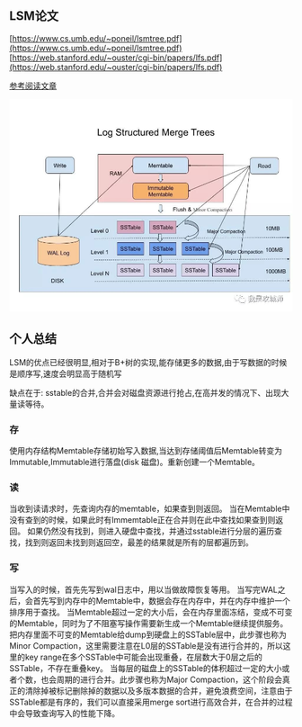 ## LSM论文

[https://www.cs.umb.edu/~poneil/lsmtree.pdf](https://www.cs.umb.edu/~poneil/lsmtree.pdf)
[https://web.stanford.edu/~ouster/cgi-bin/papers/lfs.pdf](https://web.stanford.edu/~ouster/cgi-bin/papers/lfs.pdf)

[参考阅读文章](https://dev.to/creativcoder/what-is-a-lsm-tree-3d75)

![](image/ueqj0v1mqu.jpeg)

## 个人总结

LSM的优点已经很明显,相对于B+树的实现,能存储更多的数据,由于写数据的时候是顺序写,速度会明显高于随机写

缺点在于: sstable的合并,合并会对磁盘资源进行抢占,在高并发的情况下、出现大量读等待。
### 存
使用内存结构Memtable存储初始写入数据,当达到存储阈值后Memtable转变为Immutable,Immutable进行落盘(disk 磁盘)。重新创建一个Memtable。

### 读
当收到读请求时，先查询内存的memtable，如果查到则返回。
当在Memtable中没有查到的时候，如果此时有Immemtable正在合并则在此中查找如果查到则返回。
如果仍然没有找到，则进入硬盘中查找，并通过sstable进行分层的遍历查找，找到则返回未找到则返回空，最差的结果就是所有的层都遍历到。

### 写
当写入的时候，首先先写到wal日志中，用以当做故障恢复等用。
当写完WAL之后，会首先写到内存中的Memtable中，数据会存在内存中，并在内存中维护一个排序用于查找。
当Memtable超过一定的大小后，会在内存里面冻结，变成不可变的Memtable，同时为了不阻塞写操作需要新生成一个Memtable继续提供服务。
把内存里面不可变的Memtable给dump到硬盘上的SSTable层中，此步骤也称为Minor Compaction，这里需要注意在L0层的SSTable是没有进行合并的，所以这里的key range在多个SSTable中可能会出现重叠，在层数大于0层之后的SSTable，不存在重叠key。
当每层的磁盘上的SSTable的体积超过一定的大小或者个数，也会周期的进行合并。此步骤也称为Major Compaction，这个阶段会真正的清除掉被标记删除掉的数据以及多版本数据的合并，避免浪费空间，注意由于SSTable都是有序的，我们可以直接采用merge sort进行高效合并，在合并的过程中会导致查询写入的性能下降。


